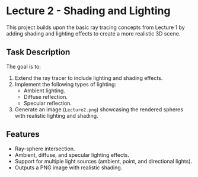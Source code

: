 # Lecture 2 - Shading and Lighting

This project builds upon the basic ray tracing concepts from Lecture 1 by adding shading and lighting effects to create a more realistic 3D scene.

## Task Description

The goal is to:

1. Extend the ray tracer to include lighting and shading effects.
2. Implement the following types of lighting:
   - Ambient lighting.
   - Diffuse reflection.
   - Specular reflection.
3. Generate an image (`Lecture2.png`) showcasing the rendered spheres with realistic lighting and shading.

## Features

- Ray-sphere intersection.
- Ambient, diffuse, and specular lighting effects.
- Support for multiple light sources (ambient, point, and directional lights).
- Outputs a PNG image with realistic shading.
